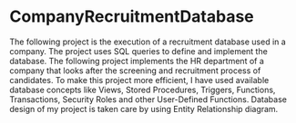 # CompanyRecruitmentDatabase
The following project is the execution of a recruitment database used in a company. The project uses SQL queries to define and implement the database. 
The following project implements the HR department of a company that looks after the screening and recruitment process of candidates. 
To make this project more efficient, I have used available database concepts like Views, Stored Procedures, Triggers, Functions, Transactions, Security Roles and other User-Defined Functions.
Database design of my project is taken care by using Entity Relationship diagram.
